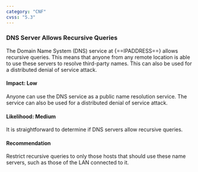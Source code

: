 ```yaml
---
category: "CNF"
cvss: "5.3"
---
```

### DNS Server Allows Recursive Queries
The Domain Name System (DNS) service at {==IPADDRESS==} allows recursive queries. This means that anyone from any remote location is able to use these servers to resolve third-party names. This can also be used for a distributed denial of service attack.
#### Impact: Low
Anyone can use the DNS service as a public name resolution service. The service can also be used for a distributed denial of service attack.
#### Likelihood: Medium
It is straightforward to determine if DNS servers allow recursive queries.
#### Recommendation
Restrict recursive queries to only those hosts that should use these name servers, such as those of the LAN connected to it.